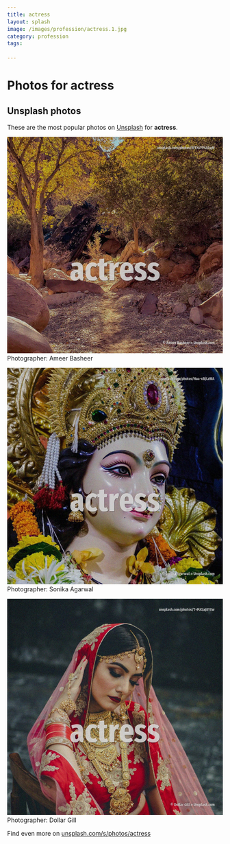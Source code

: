 ```yaml
---
title: actress
layout: splash
image: /images/profession/actress.1.jpg
category: profession
tags:

---
```

# Photos for actress
 
## Unsplash photos
These are the most popular photos on [Unsplash](https://unsplash.com) for **actress**.
 
![actress](/images/profession/actress.1.jpg)
Photographer:  Ameer Basheer
 
![actress](/images/profession/actress.2.jpg)
Photographer:  Sonika Agarwal
 
![actress](/images/profession/actress.3.jpg)
Photographer:  Dollar Gill
 
Find even more on [unsplash.com/s/photos/actress](https://unsplash.com/s/photos/actress)
 
